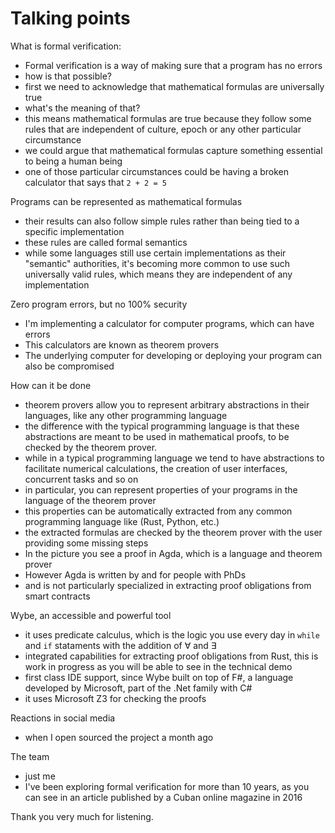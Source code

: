 # Talking points

What is formal verification:

- Formal verification is a way of making sure that a program has no errors
- how is that possible?
- first we need to acknowledge that mathematical formulas are universally true
- what's the meaning of that?
- this means mathematical formulas are true because they follow some rules that are independent of culture, epoch or any other particular circumstance
- we could argue that mathematical formulas capture something essential to being a human being
- one of those particular circumstances could be having a broken calculator that says that `2 + 2 = 5`

Programs can be represented as mathematical formulas

- their results can also follow simple rules rather than being tied to a specific implementation
- these rules are called formal semantics
- while some languages still use certain implementations as their "semantic" authorities, it's becoming more common to use such universally valid rules, which means they are independent of any implementation

Zero program errors, but no 100% security

- I'm implementing a calculator for computer programs, which can have errors
- This calculators are known as theorem provers
- The underlying computer for developing or deploying your program can also be compromised


How can it be done

- theorem provers allow you to represent arbitrary abstractions in their languages, like any other programming language
- the difference with the typical programming language is that these abstractions are meant to be used in mathematical proofs, to be checked by the theorem prover.
- while in a typical programming language we tend to have abstractions to facilitate numerical calculations, the creation of user interfaces, concurrent tasks and so on
- in particular, you can represent properties of your programs in the language of the theorem prover
- this properties can be automatically extracted from any common programming language like (Rust, Python, etc.)
- the extracted formulas are checked by the theorem prover with the user providing some missing steps
- In the picture you see a proof in Agda, which is a language and theorem prover
- However Agda is written by and for people with PhDs
- and is not particularly specialized in extracting proof obligations from smart contracts

Wybe, an accessible and powerful tool

- it uses predicate calculus, which is the logic you use every day in `while` and `if` stataments with the addition of ∀ and ∃
- integrated capabilities for extracting proof obligations from Rust, this is work in progress as you will be able to see in the technical demo
- first class IDE support, since Wybe built on top of F#, a language developed by Microsoft, part of the .Net family with C#
- it uses Microsoft Z3 for checking the proofs

Reactions in social media

- when I open sourced the project a month ago

The team

- just me
- I've been exploring formal verification for more than 10 years, as you can see in an article published by a Cuban online magazine in 2016

Thank you very much for listening.
